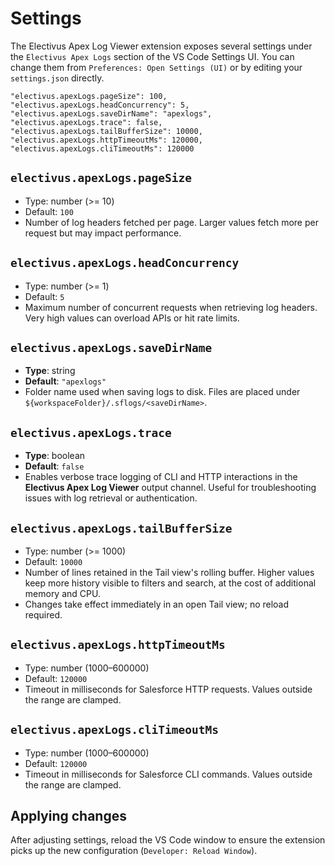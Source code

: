 # Settings

The Electivus Apex Log Viewer extension exposes several settings under the `Electivus Apex Logs` section of the VS Code Settings UI. You can change them from `Preferences: Open Settings (UI)` or by editing your `settings.json` directly.

```jsonc
"electivus.apexLogs.pageSize": 100,
"electivus.apexLogs.headConcurrency": 5,
"electivus.apexLogs.saveDirName": "apexlogs",
"electivus.apexLogs.trace": false,
"electivus.apexLogs.tailBufferSize": 10000,
"electivus.apexLogs.httpTimeoutMs": 120000,
"electivus.apexLogs.cliTimeoutMs": 120000
```

## `electivus.apexLogs.pageSize`

- Type: number (>= 10)
- Default: `100`
- Number of log headers fetched per page. Larger values fetch more per request but may impact performance.

## `electivus.apexLogs.headConcurrency`

- Type: number (>= 1)
- Default: `5`
- Maximum number of concurrent requests when retrieving log headers. Very high values can overload APIs or hit rate limits.

## `electivus.apexLogs.saveDirName`

- **Type**: string
- **Default**: `"apexlogs"`
- Folder name used when saving logs to disk. Files are placed under `${workspaceFolder}/.sflogs/<saveDirName>`.

## `electivus.apexLogs.trace`

- **Type**: boolean
- **Default**: `false`
- Enables verbose trace logging of CLI and HTTP interactions in the **Electivus Apex Log Viewer** output channel. Useful for troubleshooting issues with log retrieval or authentication.

## `electivus.apexLogs.tailBufferSize`

- Type: number (>= 1000)
- Default: `10000`
- Number of lines retained in the Tail view's rolling buffer. Higher values keep more history visible to filters and search, at the cost of additional memory and CPU.
- Changes take effect immediately in an open Tail view; no reload required.

## `electivus.apexLogs.httpTimeoutMs`

- Type: number (1000–600000)
- Default: `120000`
- Timeout in milliseconds for Salesforce HTTP requests. Values outside the range are clamped.

## `electivus.apexLogs.cliTimeoutMs`

- Type: number (1000–600000)
- Default: `120000`
- Timeout in milliseconds for Salesforce CLI commands. Values outside the range are clamped.

## Applying changes

After adjusting settings, reload the VS Code window to ensure the extension picks up the new configuration (`Developer: Reload Window`).
